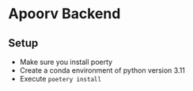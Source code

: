 # Apoorv Backend

## Setup
- Make sure you install poerty
- Create a conda environment of python version 3.11
- Execute ```poetery install```
